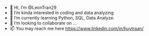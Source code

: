 - 👋 Hi, I’m @LeonTran29
- 👀 I’m kinda interested in coding and data analyzing
- 🌱 I’m currently learning Python, SQL, Data Analyze.
- 💞️ I’m looking to collaborate on ...
- 📫 You may reach me here https://www.linkedin.com/in/huytraan/

<!---
LeonTran29/LeonTran29 is a ✨ special ✨ repository because its `README.md` (this file) appears on your GitHub profile.
You can click the Preview link to take a look at your changes.
--->

